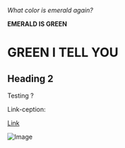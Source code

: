 *What color is emerald again?*

**EMERALD IS GREEN**
# GREEN I TELL YOU
## Heading 2

Testing ?

Link-ception:

[Link](https://richard21a.github.io/cse15l-lab-reports/)

![Image](https://zooatlanta.org/wp-content/uploads/sulphur-crestedcockatoo_sydney_ZA_8822.jpg)